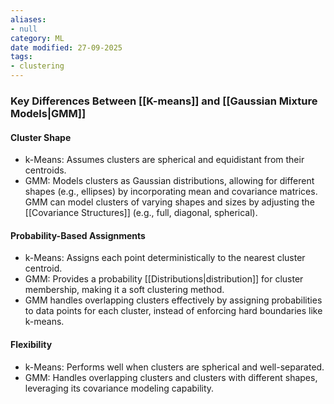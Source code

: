 ```yaml
---
aliases:
- null
category: ML
date modified: 27-09-2025
tags:
- clustering
---
```

### Key Differences Between [[K-means]] and [[Gaussian Mixture Models|GMM]]

#### Cluster Shape

- k-Means: Assumes clusters are spherical and equidistant from their centroids.
- GMM: Models clusters as Gaussian distributions, allowing for different shapes (e.g., ellipses) by incorporating mean and covariance matrices. GMM can model clusters of varying shapes and sizes by adjusting the [[Covariance Structures]] (e.g., full, diagonal, spherical).

#### Probability-Based Assignments

- k-Means: Assigns each point deterministically to the nearest cluster centroid.
- GMM: Provides a probability [[Distributions|distribution]] for cluster membership, making it a soft clustering method.
- GMM handles overlapping clusters effectively by assigning probabilities to data points for each cluster, instead of enforcing hard boundaries like k-means.

#### Flexibility

- k-Means: Performs well when clusters are spherical and well-separated.
- GMM: Handles overlapping clusters and clusters with different shapes, leveraging its covariance modeling capability.